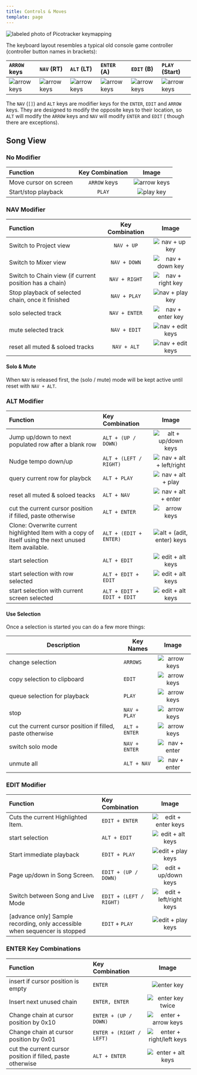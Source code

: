 ```yaml
---
title: Controls & Moves
template: page
---
```


![labeled photo of Picotracker keymapping](image/pT-buttonMap.png)

The keyboard layout resembles a typical old console game controller (controller button names in brackets):

| `ARROW` keys                               | `NAV` (RT)                              | `ALT` (LT)                              | `ENTER` (A)                               | `EDIT` (B)                               | `PLAY` (Start)                           |
|:-------------------------------------------|:----------------------------------------|:----------------------------------------|:------------------------------------------|:-----------------------------------------|:-----------------------------------------|
| ![arrow keys](image/pt-buttons-arrows.jpg) | ![arrow keys](image/pt-buttons-nav.jpg) | ![arrow keys](image/pt-buttons-alt.jpg) | ![arrow keys](image/pt-buttons-enter.jpg) | ![arrow keys](image/pt-buttons-edit.jpg) | ![arrow keys](image/pt-buttons-play.jpg) |

The `NAV` (`[]`) and `ALT` keys are modifier keys for the `ENTER`, `EDIT` and `ARROW` keys. They are designed to modify
the opposite keys to their location, so `ALT` will modify the `ARROW` keys and `NAV` will modify `ENTER` and `EDIT` (
though there are exceptions).

## Song View

### No Modifier

| Function              | Key Combination |                   Image                    |
|:----------------------|:---------------:|:------------------------------------------:|
| Move cursor on screen |  `ARROW` keys   | ![arrow keys](image/pt-buttons-arrows.jpg) |
| Start/stop playback   |     `PLAY`      |   ![play key](image/pt-buttons-play.jpg)   |

### NAV Modifier

| Function                                               | Key Combination |                       Image                        |
|:-------------------------------------------------------|:---------------:|:--------------------------------------------------:|
| Switch to Project view                                 |   `NAV + UP`    |    ![nav + up key](image/pt-buttons-nav_up.jpg)    |
| Switch to Mixer view                                   |  `NAV + DOWN`   |  ![nav + down key](image/pt-buttons-nav_down.jpg)  |
| Switch to Chain view (if current position has a chain) |  `NAV + RIGHT`  | ![nav + right key](image/pt-buttons-nav_right.jpg) |
| Stop playback of selected chain, once it finished      |  `NAV + PLAY`   |  ![nav + play key](image/pt-buttons-nav_play.jpg)  |
| solo selected track                                    |  `NAV + ENTER`  | ![nav + enter key](image/pt-buttons-nav_enter.jpg) |
| mute selected track                                    |  `NAV + EDIT`   | ![nav + edit keys](image/pt-buttons-nav_edit.jpg)  |
| reset all muted & soloed tracks                        |   `NAV + ALT`   |  ![nav + edit keys](image/pt-buttons-nav_alt.jpg)  |

#### Solo & Mute

When `NAV` is released first, the (solo / mute) mode will be kept active until reset with `NAV + ALT`.

### ALT Modifier

| Function                                                                                              | Key Combination            |                              Image                               |
|:------------------------------------------------------------------------------------------------------|:---------------------------|:----------------------------------------------------------------:|
| Jump up/down to next populated row after a blank row                                                  | `ALT + (UP / DOWN)`        |     ![alt + up/down keys](image/pt-buttons-alt_up_down.jpg)      |
| Nudge tempo down/up                                                                                   | `ALT + (LEFT / RIGHT)`     |  ![nav + alt + left/right](image/pt-buttons-alt_left_right.jpg)  |
| query current row for playbck                                                                         | `ALT + PLAY`               |        ![nav + alt + play](image/pt-buttons-alt_play.jpg)        |
| reset all muted & soloed teacks                                                                       | `ALT + NAV`                |        ![nav + alt + enter](image/pt-buttons-nav_alt.jpg)        |
| cut the current cursor position if filled, paste otherwise                                            | `ALT + ENTER`              |          ![arrow keys](image/pt-buttons-alt_enter.jpg)           |
| Clone: Overwrite current highlighted Item with a copy of itself using the next unused Item available. | `ALT + (EDIT + ENTER)`     | ![alt + (adit, enter) keys](image/pt-buttons-alt_edit_enter.jpg) |
| start selection                                                                                       | `ALT + EDIT `              |        ![edit + alt keys](image/pt-buttons-alt_edit.jpg)         |
| start selection with row selected                                                                     | `ALT + EDIT + EDIT`        |        ![edit + alt keys](image/pt-buttons-alt_edit2.jpg)        |
| start selection with current screen selected                                                          | `ALT + EDIT + EDIT + EDIT` |        ![edit + alt keys](image/pt-buttons-alt_edit3.jpg)        |

#### Use Selection

Once a selection is started you can do a few more things:

| Description                                                | Key Names     |                     Image                      |
|------------------------------------------------------------|---------------|:----------------------------------------------:|
| change selection                                           | `ARROWS`      |   ![arrow keys](image/pt-buttons-arrows.jpg)   |
| copy selection to clipboard                                | `EDIT`        |    ![arrow keys](image/pt-buttons-edit.jpg)    |
| queue selection for playback                               | `PLAY`        |    ![arrow keys](image/pt-buttons-play.jpg)    |
| stop                                                       | `NAV + PLAY`  |  ![arrow keys](image/pt-buttons-nav_play.jpg)  |
| cut the current cursor position if filled, paste otherwise | `ALT + ENTER` | ![arrow keys](image/pt-buttons-alt_enter.jpg)  |
| switch solo mode                                           | `NAV + ENTER` | ![nav + enter](image/pt-buttons-nav_enter.jpg) |
| unmute all                                                 | `ALT + NAV`   |  ![nav + enter](image/pt-buttons-nav_alt.jpg)  |

### EDIT Modifier

| Function                                                                     | Key Combination         |                             Image                              |
|:-----------------------------------------------------------------------------|:------------------------|:--------------------------------------------------------------:|
| Cuts the current Highlighted Item.                                           | `EDIT + ENTER`          |     ![edit + enter keys](image/pt-buttons-edit_enter.jpg)      |
| start selection                                                              | `ALT + EDIT`            |       ![edit + alt keys](image/pt-buttons-alt_edit.jpg)        |
| Start immediate playback                                                     | `EDIT + PLAY`           |      ![edit + play keys](image/pt-buttons-edit_play.jpg)       |
| Page up/down in Song Screen.                                                 | `EDIT + (UP / DOWN)`    |    ![edit + up/down keys](image/pt-buttons-edit_updown.jpg)    |
| Switch between Song and Live Mode                                            | `EDIT + (LEFT / RIGHT)` | ![edit + left/right keys](image/pt-buttons-edit_leftright.jpg) |
| \[advance only\] Sample recording, only accessible when sequencer is stopped | `EDIT` + `PLAY`         |      ![edit + play keys](image/pt-buttons-edit_play.jpg)       |

### ENTER Key Combinations

| Function                                                   | Key Combination          |                               Image                               |
|:-----------------------------------------------------------|:-------------------------|:-----------------------------------------------------------------:|
| insert if cursor position is empty                         | `ENTER`                  | ![enter key](image/pt-buttons-enter.jpg)                          |
| Insert next unused chain                                   | `ENTER, ENTER`           | ![enter key twice](image/pt-buttons-enter2.jpg)                   |
| Change chain at cursor position by 0x10                    | `ENTER + (UP / DOWN)`    | ![enter + arrow keys](image/pt-buttons-enter_up_down.jpg)         |
| Change chain at cursor position by 0x01                    | `ENTER + (RIGHT / LEFT)` | ![enter + right/left keys](image/pt-buttons-enter_left_right.jpg) |
| cut the current cursor position if filled, paste otherwise | `ALT + ENTER`            | ![enter + alt keys](image/pt-buttons-alt_enter.jpg)               |

[//]: # (TODO:)

[//]: # (chain)

[//]: # (phrase)

[//]: # (instrument)

[//]: # (table)

[//]: # (project)
